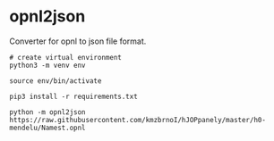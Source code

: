 # opnl2json

Converter for opnl to json file format.

    # create virtual environment
    python3 -m venv env

    source env/bin/activate

    pip3 install -r requirements.txt

    python -m opnl2json https://raw.githubusercontent.com/kmzbrnoI/hJOPpanely/master/h0-mendelu/Namest.opnl
